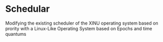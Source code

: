 Schedular
=========

Modifying the existing scheduler of the XINU operating system based on prority with a Linux-Like Operating System based on Epochs and time quantums
